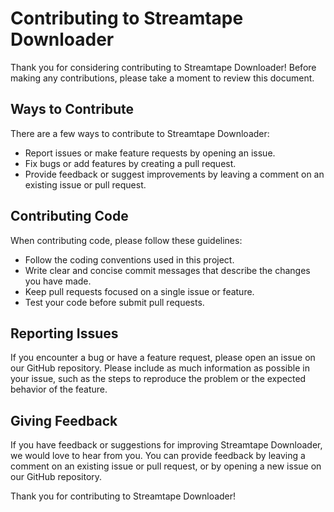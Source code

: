 # Contributing to Streamtape Downloader
Thank you for considering contributing to Streamtape Downloader! Before making any contributions, please take a moment to review this document.

## Ways to Contribute
There are a few ways to contribute to Streamtape Downloader:

- Report issues or make feature requests by opening an issue.
- Fix bugs or add features by creating a pull request.
- Provide feedback or suggest improvements by leaving a comment on an existing issue or pull request.

## Contributing Code
When contributing code, please follow these guidelines:

- Follow the coding conventions used in this project.
- Write clear and concise commit messages that describe the changes you have made.
- Keep pull requests focused on a single issue or feature.
- Test your code before submit pull requests.

## Reporting Issues
If you encounter a bug or have a feature request, please open an issue on our GitHub repository. Please include as much information as possible in your issue, such as the steps to reproduce the problem or the expected behavior of the feature.

## Giving Feedback
If you have feedback or suggestions for improving Streamtape Downloader, we would love to hear from you. You can provide feedback by leaving a comment on an existing issue or pull request, or by opening a new issue on our GitHub repository.

Thank you for contributing to Streamtape Downloader!
